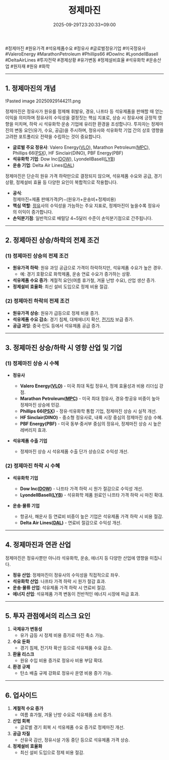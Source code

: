 ﻿---
title: "정제마진"
date: 2025-09-29T23:20:33+09:00
lastmod: 2025-10-02T20:04:12+09:00
type: docs
sidebar:
  open: true
weight: 6
---
<div style="display:none">
  <meta property="article:published_time" content="2025-09-29T14:20:33Z" />
  <meta property="article:modified_time" content="2025-10-02T11:04:12Z" />
</div>
#정제마진 #원유가격 #석유제품수요 #정유사 #글로벌정유기업 #미국정유사 #ValeroEnergy #MarathonPetroleum #Phillips66 #DowInc #LyondellBasell #DeltaAirLines #투자전략 #경제상황 #유가변동 #정제설비효율 #석유화학 #운송산업 #원자재 #원유 #화학 

---

## **1. 정제마진의 개념**

!Pasted image 20250929144211.png

정제마진은 정유사가 원유를 정제해 휘발유, 경유, 나프타 등 석유제품을 판매할 때 얻는 이익을 의미하며 정유사의 수익성을 결정짓는 핵심 지표로, 상승 시 정유사에 긍정적 영향을 미치며, 하락 시 석유화학·운송 기업에 유리한 환경을 조성합니다. 투자자는 정제마진의 변동 요인(유가, 수요, 공급)을 주시하며, 정유사와 석유화학 기업 간의 상호 영향을 고려한 포트폴리오 전략을 수립하는 것이 중요합니다.

- **글로벌 주요 정유사**: Valero Energy([VLO](/company-analysis/vlo/)), Marathon Petroleum([MPC](/company-analysis/mpc/)), Phillips 66([PSX](/company-analysis/psx/)), HF Sinclair(DINO), PBF Energy(PBF)
- **석유화학 기업**: Dow Inc([DOW](/company-analysis/dow/)), LyondellBasell([LYB](/company-analysis/lyb/))
- **운송 기업**: Delta Air Lines([DAL](/company-analysis/dal/))

정제마진은 단순히 원유 가격 하락만으로 결정되지 않으며, 석유제품 수요와 공급, 경기 상황, 정제설비 효율 등 다양한 요인이 복합적으로 작용합니다.

- **공식**:  
    정제마진=제품 판매가격(P)−(원유가+운송비+정제비용)
- **핵심 역할**: [정유](/industry-study/정유/)사의 수익성을 가늠하는 주요 지표로, 정제마진이 높을수록 정유사의 이익이 증가합니다.
- **손익분기점**: 일반적으로 배럴당 4~5달러 수준이 손익분기점으로 간주됩니다.

---

## **2. 정제마진 상승/하락의 전제 조건**

### **(1) 정제마진 상승의 전제 조건**

- **원유가격 하락**: 원유 과잉 공급으로 가격이 하락하지만, 석유제품 수요가 높은 경우.
    - 예: 경기 호황으로 화학제품, 운송 연료 수요가 증가하는 상황.
- **석유제품 수요 증가**: 계절적 요인(여름 휴가철, 겨울 난방 수요), 산업 생산 증가.
- **정제설비 효율화**: 최신 설비 도입으로 정제 비용 절감.

### **(2) 정제마진 하락의 전제 조건**

- **원유가격 상승**: 원유가 급등으로 정제 비용 증가.
- **석유제품 수요 감소**: 경기 침체, 대체에너지 확산, [전기차](/industry-study/2산업자동차-산업전기차/) 보급 증가.
- **공급 과잉**: 중국·인도 등에서 석유제품 공급 증가.

---

## **3. 정제마진 상승/하락 시 영향 산업 및 기업**

### **(1) 정제마진 상승 시 수혜**

- **정유사**
    
    - **Valero Energy([VLO](/company-analysis/vlo/))** - 미국 최대 독립 정유사, 정제 효율성과 비용 리더십 강점.
    - **Marathon Petroleum([MPC](/company-analysis/mpc/))** - 미국 최대 정유사, 경유·항공유 비중이 높아 정제마진 상승에 민감.
    - **Phillips 66([PSX](/company-analysis/psx/))** - 정유·석유화학 통합 기업, 정제마진 상승 시 실적 개선.
    - **HF Sinclair(DINO)** - 중소형 정유사로, 내륙 시장 중심의 정제마진 상승 수혜.
    - **PBF Energy(PBF)** - 미국 동부·중서부 중심의 정유사, 정제마진 상승 시 높은 레버리지 효과.

- **석유제품 수출 기업**
    
    - 정제마진 상승 시 석유제품 수출 단가 상승으로 수익성 개선.

### **(2) 정제마진 하락 시 수혜**

- **석유화학 기업**
    - **Dow Inc([DOW](/company-analysis/dow/))** - 나프타 가격 하락 시 원가 절감으로 수익성 개선.
    - **LyondellBasell([LYB](/company-analysis/lyb/))** - 석유화학 제품 원료인 나프타 가격 하락 시 마진 확대.

- **운송·물류 기업**
    - 항공사, 해운사 등 연료비 비중이 높은 기업은 석유제품 가격 하락 시 비용 절감.
    - **Delta Air Lines([DAL](/company-analysis/dal/))** - 연료비 절감으로 수익성 개선.

---

## **4. 정제마진과 연관 산업**

정제마진은 정유사뿐만 아니라 석유화학, 운송, 에너지 등 다양한 산업에 영향을 미칩니다.

- **정유 산업**: 정제마진이 정유사의 수익성을 직접적으로 좌우.
- **석유화학 산업**: 나프타 가격 하락 시 원가 절감 효과.
- **운송·물류 산업**: 석유제품 가격 하락 시 연료비 절감.
- **에너지 산업**: 석유제품 가격 변동이 전반적인 에너지 시장에 파급 효과.

---

## **5. 투자 관점에서의 리스크 요인**

1. **국제유가 변동성**
    - 유가 급등 시 정제 비용 증가로 마진 축소 가능.
2. **수요 둔화**
    - 경기 침체, 전기차 확산 등으로 석유제품 수요 감소.
3. **환율 리스크**
    - 원유 수입 비용 증가로 정유사 비용 부담 확대.
4. **환경 규제**
    - 탄소 배출 규제 강화로 정유사 운영 비용 증가 가능.

---

## **6. 업사이드**

1. **계절적 수요 증가**
    - 여름 휴가철, 겨울 난방 수요로 석유제품 소비 증가.
2. **산업 회복**
    - 글로벌 경기 회복 시 석유제품 수요 증가로 정제마진 개선.
3. **공급 차질**
    - 산유국 감산, 정유시설 가동 중단 등으로 석유제품 가격 상승.
4. **정제설비 효율화**
    - 최신 설비 도입으로 정제 비용 절감.
